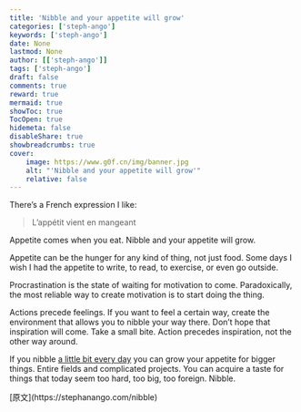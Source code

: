 ```yaml
---
title: 'Nibble and your appetite will grow'
categories: ['steph-ango']
keywords: ['steph-ango']
date: None
lastmod: None
author: [['steph-ango']]
tags: ['steph-ango']
draft: false 
comments: true
reward: true 
mermaid: true 
showToc: true 
TocOpen: true 
hidemeta: false 
disableShare: true 
showbreadcrumbs: true 
cover:
    image: https://www.g0f.cn/img/banner.jpg
    alt: "'Nibble and your appetite will grow'"
    relative: false
---
```


<div>

<p>There’s a French expression I like:</p>
<blockquote>
<p>L’appétit vient en mangeant</p>
</blockquote>
<p>Appetite comes when you eat. Nibble and your appetite will grow.</p>
<p>Appetite can be the hunger for any kind of thing, not just food. Some days I wish I had the appetite to write, to read, to exercise, or even go outside.</p>
<p>Procrastination is the state of waiting for motivation to come. Paradoxically, the most reliable way to create motivation is to start doing the thing.</p>
<p>Actions precede feelings. If you want to feel a certain way, create the environment that allows you to nibble your way there. Don’t hope that inspiration will come. Take a small bite. Action precedes inspiration, not the other way around.</p>
<p>If you nibble <a class="internal-link" href="https://stephanango.com/a-little-bit-every-day">a little bit every day</a> you can grow your appetite for bigger things. Entire fields and complicated projects. You can acquire a taste for things that today seem too hard, too big, too foreign. Nibble.</p>

</div>

<div>
[原文](https://stephanango.com/nibble)
</div>

